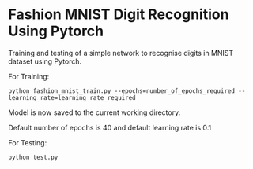 # Fashion MNIST Digit Recognition Using Pytorch

Training and testing of a simple network to recognise digits in MNIST dataset using Pytorch.

For Training:
```
python fashion_mnist_train.py --epochs=number_of_epochs_required --learning_rate=learning_rate_required
```

Model is now saved to the current working directory.

Default number of epochs is 40 and default learning rate is 0.1

For Testing:

```
python test.py
```
